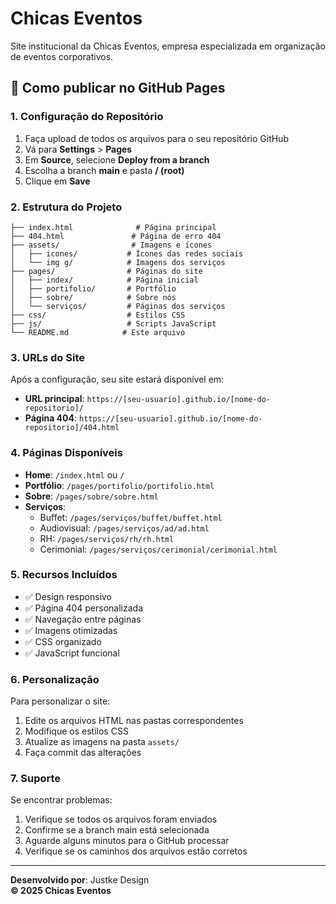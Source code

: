 # Chicas Eventos

Site institucional da Chicas Eventos, empresa especializada em organização de eventos corporativos.

## 🚀 Como publicar no GitHub Pages

### 1. Configuração do Repositório
1. Faça upload de todos os arquivos para o seu repositório GitHub
2. Vá para **Settings** > **Pages**
3. Em **Source**, selecione **Deploy from a branch**
4. Escolha a branch **main** e pasta **/ (root)**
5. Clique em **Save**

### 2. Estrutura do Projeto
```
├── index.html              # Página principal
├── 404.html               # Página de erro 404
├── assets/                # Imagens e ícones
│   ├── icones/           # Ícones das redes sociais
│   └── img g/            # Imagens dos serviços
├── pages/                # Páginas do site
│   ├── index/            # Página inicial
│   ├── portifolio/       # Portfólio
│   ├── sobre/            # Sobre nós
│   └── serviços/         # Páginas dos serviços
├── css/                  # Estilos CSS
├── js/                   # Scripts JavaScript
└── README.md            # Este arquivo
```

### 3. URLs do Site
Após a configuração, seu site estará disponível em:
- **URL principal**: `https://[seu-usuario].github.io/[nome-do-repositorio]/`
- **Página 404**: `https://[seu-usuario].github.io/[nome-do-repositorio]/404.html`

### 4. Páginas Disponíveis
- **Home**: `/index.html` ou `/`
- **Portfólio**: `/pages/portifolio/portifolio.html`
- **Sobre**: `/pages/sobre/sobre.html`
- **Serviços**:
  - Buffet: `/pages/serviços/buffet/buffet.html`
  - Audiovisual: `/pages/serviços/ad/ad.html`
  - RH: `/pages/serviços/rh/rh.html`
  - Cerimonial: `/pages/serviços/cerimonial/cerimonial.html`

### 5. Recursos Incluídos
- ✅ Design responsivo
- ✅ Página 404 personalizada
- ✅ Navegação entre páginas
- ✅ Imagens otimizadas
- ✅ CSS organizado
- ✅ JavaScript funcional

### 6. Personalização
Para personalizar o site:
1. Edite os arquivos HTML nas pastas correspondentes
2. Modifique os estilos CSS
3. Atualize as imagens na pasta `assets/`
4. Faça commit das alterações

### 7. Suporte
Se encontrar problemas:
1. Verifique se todos os arquivos foram enviados
2. Confirme se a branch main está selecionada
3. Aguarde alguns minutos para o GitHub processar
4. Verifique se os caminhos dos arquivos estão corretos

---

**Desenvolvido por**: Justke Design  
**© 2025 Chicas Eventos**
